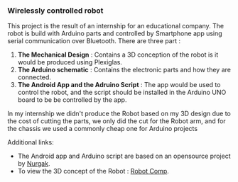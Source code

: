 ### Wirelessly controlled robot

This project is the result of an internship for an educational company. 
The robot is build with Arduino parts and controlled by Smartphone app using serial communication over Bluetooth.
There are three part :
1. **The Mechanical Design** : Contains a 3D conception of the robot is it would be produced using Plexiglas.
2. **The Arduino schematic** : Contains the electronic parts and how they are connected.
3. **The Android App and the Adruino Script** : The app would be used to control the robot, and the script should be installed in the Arduino UNO board to be be controlled by the app.

In my internship we didn't produce the Robot based on my 3D design due to the cost of cutting the parts, we only did the cut for the Robot arm, and for the chassis we used a commonly cheap one for Arduino projects

Additional links:
- The Android app and Arduino script are based on an opensource project by  [Nurgak]( https://github.com/Nurgak/Android-Bluetooth-Remote-Control).
- To view the 3D concept of the Robot : [Robot Comp](https://a360.co/3p0acsz).


